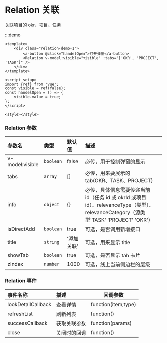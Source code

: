 # Relation 关联

关联项目的 okr、项目、任务

:::demo

```vue
<template>
	<div class="relation-demo-1">
		<a-button @click="handelOpen">打开弹窗</a-button>
		<Relation v-model:visible="visible" :tabs="['OKR', 'PROJECT', 'TASK']" />
	</div>
</template>

<script setup>
import {ref} from 'vue';
const visible = ref(false);
const handelOpen = () => {
	visible.value = true;
};
</script>

<style></style>
```

### Relation 参数

| 参数名          | 类型      | 默认值     | 描述                                                                                                                                  |     |
| :-------------- | :-------- | :--------- | :------------------------------------------------------------------------------------------------------------------------------------ | :-- |
| v-model:visible | `boolean` | false      | 必传，用于控制弹窗的显示                                                                                                              |     |
| tabs            | `array`   | []         | 必传，用来要展示的 tab(OKR、TASK、PROJECT)                                                                                            |
| info            | `object`  | {}         | 必传，具体信息需要传递当前 id（任务 id 或 okrId 或项目 id）、relevanceType（类型）、relevanceCategory（源类型'TASK' 'PROJECT' 'OKR'） |
| isDirectAdd     | `boolean` | true       | 可选，是否调用新增接口                                                                                                                |
| title           | `string`  | '添加关联' | 可选，用来显示 title                                                                                                                  |     |
| showTab         | `boolean` | true       | 可选，是否显示 tab 卡片                                                                                                               |     |
| zIndex          | `number`  | 1000       | 可选，线上当前侧边栏的层级                                                                                                            |

### Relation 事件

| 事件名称           | 描述         | 回调参数            |
| :----------------- | :----------- | ------------------- |
| lookDetailCallback | 查看详情     | function(item,type) |
| refreshList        | 刷新列表     | function()          |
| successCallback    | 获取关联参数 | function(params)    |
| close              | 关闭时的回调 | function()          |
